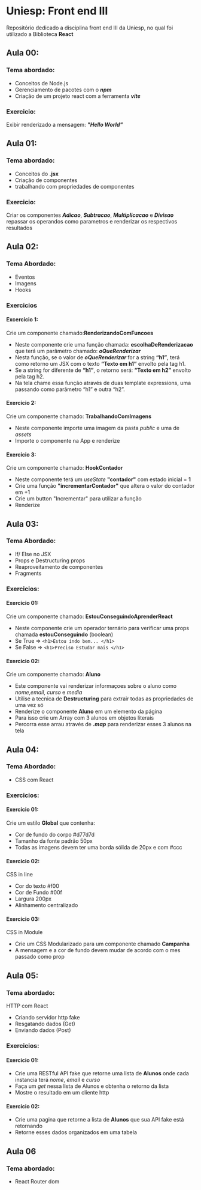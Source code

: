 # Uniesp: Front end III
Repositório dedicado a disciplina front end III da Uniesp, no qual foi utilizado a Biblioteca **React** 

## Aula 00:
### Tema abordado:
- Conceitos de Node.js
- Gerenciamento de pacotes com o ***npm***
- Criação de um projeto react com a ferramenta ***vite***

### Exercicio:
Exibir renderizado a mensagem: ***"Hello World"***

## Aula 01:
### Tema abordado:
- Conceitos do **.jsx**
- Criação de componentes
- trabalhando com propriedades de componentes

### Exercicio:
Criar os componentes ***Adicao***, ***Subtracao***, ***Multiplicacao*** e ***Divisao*** repassar os operandos como parametros e renderizar os respectivos resultados

## Aula 02:
### Tema Abordado:
- Eventos
- Imagens
- Hooks

### Exercicios
#### Excercicio 1:
Crie um componente chamado:**RenderizandoComFuncoes**
- Neste componente crie uma função chamada: **escolhaDeRenderizacao** que terá um parâmetro chamado: ***oQueRenderizar***
- Nesta função, se o valor de ***oQueRenderizar*** for a string **“h1”**, terá como retorno um JSX com o texto **“Texto em h1”** envolto pela tag h1.
- Se a string for diferente de **“h1”**, o retorno será: **“Texto em h2”** envolto pela tag h2.
- Na tela chame essa função através de duas template expressions, uma passando como parâmetro “h1” e outra “h2”.

#### Exercicio 2:
Crie um componente chamado: **TrabalhandoComImagens**
- Neste componente importe uma imagem da pasta *public* e uma de *assets*
- Importe o componente na App e renderize

#### Exercicio 3:
Crie um componente chamado: **HookContador**
- Neste componente terá um *useState* **"contador"** com estado inicial = **1**
- Crie uma função **"incrementarContador"** que altera o valor do contador em +1
- Crie um button "Incrementar" para utilizar a função
- Renderize

## Aula 03:
### Tema Abordado:
- If/ Else no JSX
- Props e Destructuring props
- Reaproveitamento de componentes
- Fragments

### Exercicios:
#### Exercicio 01:
Crie um componente chamado: **EstouConseguindoAprenderReact**
- Neste componente crie um operador ternário para verificar uma props chamada **estouConseguindo** (boolean)
- Se True => `<h1>Estou indo bem... </h1>`
- Se False => `<h1>Preciso Estudar mais </h1>`

#### Exercicio 02:
Crie um componente chamado: **Aluno** 
- Este componente vai renderizar informaçoes sobre o aluno como *nome*,*email*, *curso* e *media*
- Utilise a tecnica de **Destructuring** para extrair todas as propriedades de uma vez só
- Renderize o componente **Aluno** em um elemento da página
- Para isso crie um Array com 3 alunos em objetos literais
- Percorra esse arrau através de ***.map*** para renderizar esses 3 alunos na tela

## Aula 04:
### Tema Abordado:
- CSS com React

### Exercicios:
#### Exercicio 01:
Crie um estilo **Global** que contenha:
- Cor de fundo do corpo #d77d7d
- Tamanho da fonte padrão 50px
- Todas as imagens devem ter uma borda sólida de 20px e com #ccc

#### Exercicio 02:
CSS in line
- Cor do texto #f00
- Cor de Fundo #00f
- Largura 200px
- Alinhamento centralizado

#### Exercicio 03:
CSS in Module
- Crie um CSS Modularizado para um componente chamado **Campanha**
- A mensagem e a cor de fundo devem mudar de acordo com o mes passado como prop

## Aula 05:
### Tema abordado:
HTTP com React
- Criando servidor http fake
- Resgatando dados (Get)
- Enviando dados (Post)

### Exercicios:
#### Exercicio 01:
- Crie uma RESTful API fake que retorne uma lista de **Alunos** onde cada instancia terá *nome*, *email* e *curso*
- Faça um *get* nessa lista de Alunos e obtenha o retorno da lista
- Mostre o resultado em um cliente http

#### Exercicio 02:
- Crie uma pagina que retorne a lista de **Alunos** que sua API fake está retornando
- Retorne esses dados organizados em uma tabela

## Aula 06
### Tema abordado:
- React Router dom